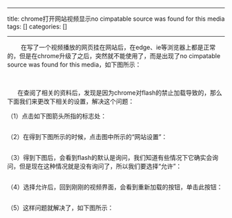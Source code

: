 
--- 
title:  chrome打开网站视频显示no cimpatable source was found for this media 
tags: []
categories: [] 

---
        在写了一个视频播放的网页挂在网站后，在edge、ie等浏览器上都是正常的，但是在chrome升级了之后，突然就不能使用了，而是出现了no cimpatable source was found for this media，如下图所示：

     <img src="https://img-blog.csdn.net/20171219154428495" alt="">

      在查阅了相关的资料后，发现是因为chrome对flash的禁止加载导致的，那么下面我们来更改下相关的设置，解决这个问题：

（1）点击如下图箭头所指的标志处：

<img src="https://img-blog.csdn.net/20171219155145550" alt=""> 

（2）在得到下图所示的时候，点击图中所示的“网站设置”：

<img src="https://img-blog.csdn.net/20171219155249471" alt=""> 

（3）得到下图后，会看到flash的默认是询问，我们知道有些情况下它确实会询问，但是现在这种情况就是没有询问了，所以我们要选择“允许”：

<img src="https://img-blog.csdn.net/20171219155526585" alt=""> 

（4）选择允许后，回到刚刚的视频界面，会看到重新加载的按钮，单击此按钮：

<img src="https://img-blog.csdn.net/20171219155802664" alt=""> 

（5）这样问题就解决了，如下图所示：

<img src="https://img-blog.csdn.net/20171219155957952" alt=""> 
